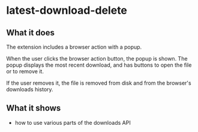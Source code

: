 # latest-download-delete

## What it does ##

The extension includes a browser action with a popup.

When the user clicks the browser action button, the popup is shown.
The popup displays the most recent download, and has buttons to open the
file or to remove it.

If the user removes it, the file is removed from disk and from the browser's
downloads history.

## What it shows ##

* how to use various parts of the downloads API
